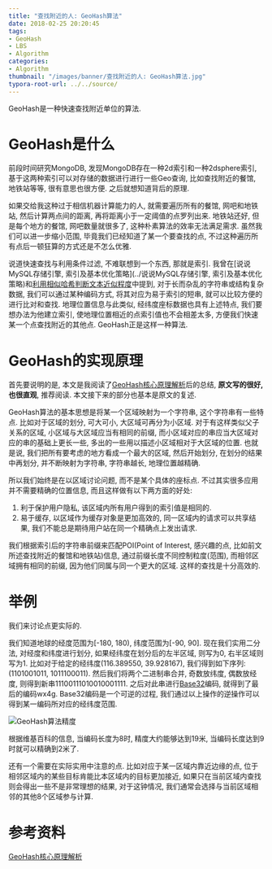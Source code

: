 ```yaml
---
title: "查找附近的人: GeoHash算法"
date: 2018-02-25 20:20:45
tags:
- GeoHash
- LBS
- Algorithm
categories:
- Algorithm
thumbnail: "/images/banner/查找附近的人: GeoHash算法.jpg"
typora-root-url: ../../source/
---
```

GeoHash是一种快速查找附近单位的算法.

# GeoHash是什么
前段时间研究MongoDB, 发现MongoDB存在一种2d索引和一种2dsphere索引, 基于这两种索引可以对存储的数据进行进行一些Geo查询, 比如查找附近的餐馆, 地铁站等等, 很有意思也很方便. 之后就想知道背后的原理.

如果交给我这种过于相信机器计算能力的人, 就需要遍历所有的餐馆, 网吧和地铁站, 然后计算两点间的距离, 再将距离小于一定阈值的点罗列出来. 地铁站还好, 但是每个地方的餐馆, 网吧数量就很多了, 这种朴素算法的效率无法满足需求. 虽然我们可以进一步缩小范围, 毕竟我们已经知道了某一个要查找的点, 不过这种遍历所有点后一顿狂算的方式还是不怎么优雅.

说道快速查找与利用条件过滤, 不难联想到一个东西, 那就是索引. 我曾在[说说MySQL存储引擎, 索引及基本优化策略](../说说MySQL存储引擎, 索引及基本优化策略)和[利用相似哈希判断文本近似程度](../利用相似哈希判断文本近似程度)中提到, 对于长而杂乱的字符串或结构复杂数据, 我们可以通过某种编码方式, 将其对应为易于索引的短串, 就可以比较方便的进行比对和查找. 地理位置信息与此类似, 经纬度座标数据也具有上述特点, 我们要想办法为他建立索引, 使地理位置相近的点索引值也不会相差太多, 方便我们快速某一个点查找附近的其他点. GeoHash正是这样一种算法.

# GeoHash的实现原理
首先要说明的是, 本文是我阅读了[GeoHash核心原理解析](http://www.cnblogs.com/LBSer/p/3310455.html)后的总结, **原文写的很好, 也很直观**, 推荐阅读. 本文接下来的部分也基本是原文的复述.

GeoHash算法的基本思想是将某一个区域映射为一个字符串, 这个字符串有一些特点. 比如对于区域的划分, 可大可小, 大区域可再分为小区域. 对于有这样类似父子关系的区域, 小区域与大区域应当有相同的前缀, 而小区域对应的串应当大区域对应的串的基础上更长一些, 多出的一些用以描述小区域相对于大区域的位置. 也就是说, 我们把所有要考虑的地方看成一个最大的区域, 然后开始划分, 在划分的结果中再划分, 并不断映射为字符串, 字符串越长, 地理位置越精确.

所以我们始终是在以区域讨论问题, 而不是某个具体的座标点. 不过其实很多应用并不需要精确的位置信息, 而且这样做有以下两方面的好处:

1. 利于保护用户隐私, 该区域内所有用户得到的索引值是相同的.
2. 易于缓存, 以区域作为缓存对象是更加高效的, 同一区域内的请求可以共享结果, 我们不能总是期待用户站在同一个精确点上发出请求.

我们根据索引后的字符串前缀来匹配POI(Point of Interest, 感兴趣的点, 比如前文所述查找附近的餐馆和地铁站)信息, 通过前缀长度不同控制粒度(范围), 而相邻区域拥有相同的前缀, 因为他们同属与同一个更大的区域. 这样的查找是十分高效的.

# 举例
我们来讨论点更实际的.

我们知道地球的经度范围为[-180, 180), 纬度范围为[-90, 90]. 现在我们实用二分法, 对经度和纬度进行划分, 如果经纬度在划分后的左半区域, 则写为0, 右半区域则写为1. 比如对于给定的经纬度(116.389550,  39.928167), 我们得到如下序列: (1101001011, 1011100011). 然后我们将两个二进制串合并, 奇数放纬度, 偶数放经度, 则得到新串11100111010010001111. 之后对此串进行[Base32](https://en.wikipedia.org/wiki/Base32)编码, 就得到了最后的编码wx4g. Base32编码是一个可逆的过程, 我们通过以上操作的逆操作可以得到某一编码所对应的经纬度范围.

![GeoHash算法精度](/images/%E6%9F%A5%E6%89%BE%E9%99%84%E8%BF%91%E7%9A%84%E4%BA%BA%EF%BC%9AGeoHash%E7%AE%97%E6%B3%95/GeoHash%E7%AE%97%E6%B3%95%E7%B2%BE%E5%BA%A6.png)

根据维基百科的信息, 当编码长度为8时, 精度大约能够达到19米, 当编码长度达到9时就可以精确到2米了.

还有一个需要在实际实用中注意的点. 比如对应于某一区域内靠近边缘的点, 位于相邻区域内的某些目标肯能比本区域内的目标更加接近, 如果只在当前区域内查找则会得出一些不是非常理想的结果, 对于这钟情况, 我们通常会选择与当前区域相邻的其他8个区域参与计算.

# 参考资料
[GeoHash核心原理解析](http://www.cnblogs.com/LBSer/p/3310455.html)
